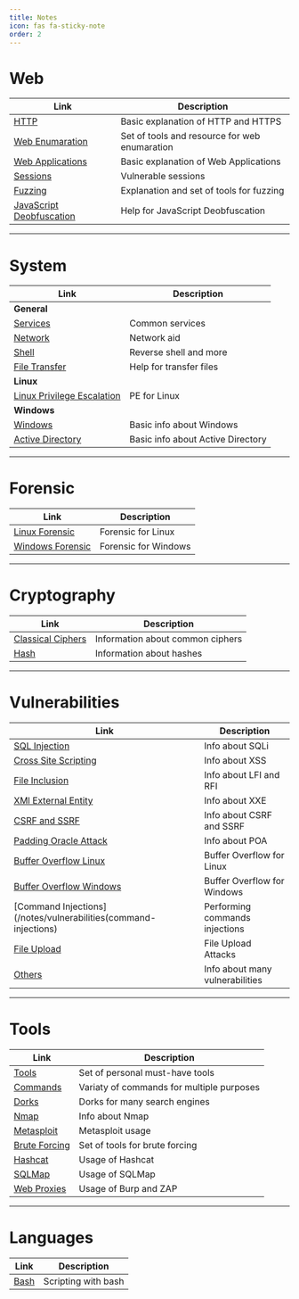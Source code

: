 ```yaml
---
title: Notes
icon: fas fa-sticky-note
order: 2
---
```



# Web 

| **Link**   | **Description**    |
|--------------- | --------------- |
| [HTTP](https://zeropio.github.io/notes/web/http)  | Basic explanation of HTTP and HTTPS   |
| [Web Enumaration](https://zeropio.github.io/notes/web/enumeration) | Set of tools and resource for web enumaration |
| [Web Applications](https://zeropio.github.io/notes/web/web-applications) | Basic explanation of Web Applications |
| [Sessions](https://zeropio.github.io/notes/web/sessions) | Vulnerable sessions |
| [Fuzzing](https://zeropio.github.io/notes/web/fuzzer) | Explanation and set of tools for fuzzing |
| [JavaScript Deobfuscation](https://zeropio.github.io/notes/web/javascript-deobfuscation) | Help for JavaScript Deobfuscation |

---

# System 

| **Link**   | **Description**    |
|--------------- | --------------- |
| **General**  |
| [Services](https://zeropio.github.io/notes/system/services) | Common services |
| [Network](https://zeropio.github.io/notes/system/network) | Network aid |
| [Shell](https://zeropio.github.io/notes/system/shell) | Reverse shell and more
| [File Transfer](https://zeropio.github.io/notes/system/transfer-files) | Help for transfer files |
| **Linux** |
| [Linux Privilege Escalation](/notes/system/linux-privilege-escalation) | PE for Linux |
| **Windows** |
| [Windows](https://zeropio.github.io/notes/system/windows) | Basic info about Windows |
| [Active Directory](https://zeropio.github.io/notes/system/active-directory) | Basic info about Active Directory |

---

# Forensic 

| **Link** | **Description**    |
|--------------- | --------------- |
| [Linux Forensic](https://zeropio.github.io/notes/forensic/linux)  | Forensic for Linux   |
| [Windows Forensic](https://zeropio.github.io/notes/forensic/windows)   | Forensic for Windows   |

---

# Cryptography

| **Link**   | **Description**    |
|--------------- | --------------- |
| [Classical Ciphers](https://zeropio.github.io/notes/cryptography/classical-ciphers)  | Information about common ciphers   |
| [Hash](https://zeropio.github.io/notes/cryptography/hash)  | Information about hashes   |

---

# Vulnerabilities

| **Link**   | **Description**    |
|--------------- | --------------- |
| [SQL Injection](https://zeropio.github.io/notes/vulnerabilities/sqli)   | Info about SQLi   |
| [Cross Site Scripting](https://zeropio.github.io/notes/vulnerabilities/xss) | Info about XSS |
| [File Inclusion](https://zeropio.github.io/notes/vulnerabilities/file-inclusion) | Info about LFI and RFI |
| [XMl External Entity](https://zeropio.github.io/notes/vulnerabilities/xxe) | Info about XXE |
| [CSRF and SSRF](https://zeropio.github.io/notes/vulnerabilities/csrf-ssrf) | Info about CSRF and SSRF |
| [Padding Oracle Attack](https://zeropio.github.io/notes/vulnerabilities/poa) | Info about POA |
| [Buffer Overflow Linux](/notes/vulnerabilities/buffer-overflow-linux) | Buffer Overflow for Linux |
| [Buffer Overflow Windows](/notes/vulnerabilities/buffer-overflow-windows) | Buffer Overflow for Windows |
| [Command Injections](/notes/vulnerabilities(command-injections) | Performing commands injections |
| [File Upload](/notes/vulnerabilities/file-upload) | File Upload Attacks |
| [Others](https://zeropio.github.io/notes/vulnerabilities/others) | Info about many vulnerabilities |

---

# Tools 

| **Link**   | **Description**    |
|--------------- | --------------- |
| [Tools](https://zeropio.github.io/notes/tools)   | Set of personal must-have tools   |
| [Commands](https://zeropio.github.io/notes/tools/commands) | Variaty of commands for multiple purposes |
| [Dorks](https://zeropio.github.io/notes/tools/dorks) | Dorks for many search engines |
| [Nmap](https://zeropio.github.io/notes/tools/nmap) | Info about Nmap |
| [Metasploit](https://zeropio.github.io/notes/tools/metasploit) | Metasploit usage |
| [Brute Forcing](/notes/tools/brute-forcing) | Set of tools for brute forcing |
| [Hashcat](/notes/tools/hashcat) | Usage of Hashcat |
| [SQLMap](/notes/tools/sqlmap) | Usage of SQLMap |
| [Web Proxies](/notes/tools/web-proxies) | Usage of Burp and ZAP |

---

# Languages 

| **Link**   | **Description**    |
|--------------- | --------------- |
| [Bash](/notes/languages/bash-scripting)   | Scripting with bash   |

